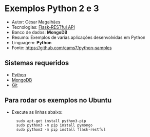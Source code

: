 Exemplos Python 2 e 3
========================
* Autor: César Magalhães
* Tecnologias: [Flask-RESTful API](http://flask-restful-cn.readthedocs.io/en/0.3.4/quickstart.html)
* Banco de dados: **MongoDB**
* Resumo: Exemplos de varias aplicações desenvolvidas em Python
* Linguagem: **Python**
* Fonte: <https://github.com/cams7/python-samples>

Sistemas requeridos
-------------------
* [Python](https://www.python.org/)
* [MongoDB](https://www.mongodb.com/)
* [Git](https://git-scm.com/downloads)

Para rodar os exemplos no Ubuntu
-------------------
* Execute as linhas abaixo:
	
		sudo apt-get install python3-pip
		sudo python3 -m pip install pymongo
		sudo python3 -m pip install flask-restful